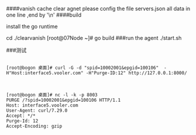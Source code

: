 ####vanish cache clear agnet
please config the file servers.json  all data in one line ,end by '\n'
####build

install the go runtime

cd ./clearvanish
[root@07Node ~]#  go build
###run the agent
./start.sh

###测试
<pre><code>
[root@bogon 桌面]# curl -G -d "spid=10002001&epgid=100106"  -H"Host:interface5.vooler.com" -H"Purge-ID:12" http://127.0.0.1:8000/



[root@bogon 桌面]# nc -l -k -p 8003
PURGE /?spid=10002001&epgid=100106 HTTP/1.1
Host: interface5.vooler.com
User-Agent: curl/7.29.0
Accept: */*
Purge-Id: 12
Accept-Encoding: gzip



</code></pre>